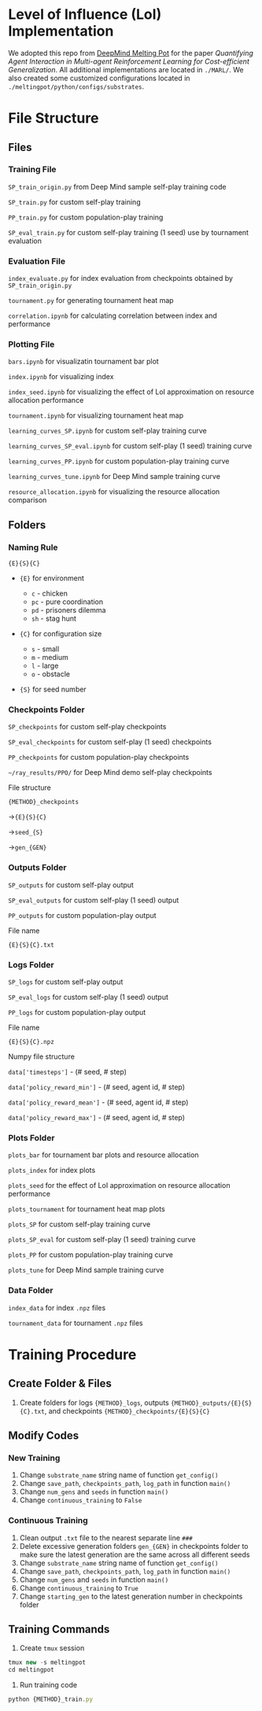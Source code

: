 # Level of Influence (LoI) Implementation
We adopted this repo from [DeepMind Melting Pot](https://github.com/google-deepmind/meltingpot) for the paper *Quantifying Agent Interaction in Multi-agent Reinforcement
Learning for Cost-efficient Generalization*. All additional implementations are located in `./MARL/`. We also created some customized configurations located in `./meltingpot/python/configs/substrates`.

# File Structure

## Files

### Training File

`SP_train_origin.py` from Deep Mind sample self-play training code

`SP_train.py` for custom self-play training

`PP_train.py` for custom population-play training

`SP_eval_train.py` for custom self-play training (1 seed) use by tournament evaluation

### Evaluation File

`index_evaluate.py` for index evaluation from checkpoints obtained by `SP_train_origin.py`

`tournament.py` for generating tournament heat map

`correlation.ipynb` for calculating correlation between index and performance

### Plotting File

`bars.ipynb` for visualizatin tournament bar plot

`index.ipynb` for visualizing index

`index_seed.ipynb` for visualizing the effect of LoI approximation on resource allocation performance

`tournament.ipynb` for visualizing tournament heat map

`learning_curves_SP.ipynb` for custom self-play training curve

`learning_curves_SP_eval.ipynb` for custom self-play (1 seed) training curve

`learning_curves_PP.ipynb` for custom population-play training curve

`learning_curves_tune.ipynb` for Deep Mind sample training curve

`resource_allocation.ipynb` for visualizing the resource allocation comparison

## Folders

### Naming Rule

`{E}{S}{C}`

- `{E}` for environment
    - `c` - chicken
    - `pc` - pure coordination
    - `pd` - prisoners dilemma
    - `sh` - stag hunt

- `{C}` for configuration size
    - `s` - small
    - `m` - medium
    - `l` - large
    - `o` - obstacle
- `{S}` for seed number

### Checkpoints Folder

`SP_checkpoints` for custom self-play checkpoints

`SP_eval_checkpoints` for custom self-play (1 seed) checkpoints

`PP_checkpoints` for custom population-play checkpoints

`~/ray_results/PPO/` for Deep Mind demo self-play checkpoints

File structure

`{METHOD}_checkpoints`

→`{E}{S}{C}` 

→`seed_{S}` 

→`gen_{GEN}`

### Outputs Folder

`SP_outputs` for custom self-play output

`SP_eval_outputs` for custom self-play (1 seed) output

`PP_outputs` for custom population-play output

File name

`{E}{S}{C}.txt` 

### Logs Folder

`SP_logs` for custom self-play output

`SP_eval_logs` for custom self-play (1 seed) output

`PP_logs` for custom population-play output

File name

`{E}{S}{C}.npz`

Numpy file structure

`data['timesteps']` - (# seed, # step)

`data['policy_reward_min']` - (# seed, agent id, # step)

`data['policy_reward_mean']` - (# seed, agent id, # step)

`data['policy_reward_max']` - (# seed, agent id, # step)

### Plots Folder

`plots_bar` for tournament bar plots and resource allocation

`plots_index` for index plots

`plots_seed` for the effect of LoI approximation on resource allocation performance

`plots_tournament` for tournament heat map plots

`plots_SP` for custom self-play training curve

`plots_SP_eval` for custom self-play (1 seed) training curve

`plots_PP` for custom population-play training curve

`plots_tune` for Deep Mind sample training curve

### Data Folder

`index_data` for index `.npz` files

`tournament_data` for tournament `.npz` files

# Training Procedure

## Create Folder & Files

1. Create folders for logs `{METHOD}_logs`, outputs `{METHOD}_outputs/{E}{S}{C}.txt`, and checkpoints `{METHOD}_checkpoints/{E}{S}{C}`

## Modify Codes

### New Training

1. Change `substrate_name` string name of function `get_config()`
2. Change `save_path`, `checkpoints_path`, `log_path` in function `main()`
3. Change `num_gens` and `seeds` in function `main()`
4. Change `continuous_training` to `False`

### Continuous Training

1. Clean output `.txt` file to the nearest separate line `###`
2. Delete excessive generation folders `gen_{GEN}` in checkpoints folder to make sure the latest generation are the same across all different seeds
3. Change `substrate_name` string name of function `get_config()`
4. Change `save_path`, `checkpoints_path`, `log_path` in function `main()`
5. Change `num_gens` and `seeds` in function `main()`
6. Change `continuous_training` to `True`
7. Change `starting_gen` to the latest generation number in checkpoints folder

## Training Commands

1. Create `tmux` session

```jsx
tmux new -s meltingpot
cd meltingpot
```

1. Run training code

```jsx
python {METHOD}_train.py
```
